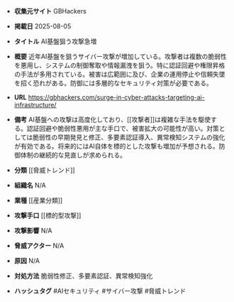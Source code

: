 - **収集元サイト**
GBHackers

- **掲載日**
2025-08-05

- **タイトル**
AI基盤狙う攻撃急増

- **概要**
近年AI基盤を狙うサイバー攻撃が増加している。攻撃者は複数の脆弱性を悪用し、システムの制御奪取や情報漏洩を狙う。特に認証回避や権限昇格の手法が多用されている。被害は広範囲に及び、企業の運用停止や信頼失墜を招く恐れがある。防御には多層的なセキュリティ対策が必要である。

- **URL**
https://gbhackers.com/surge-in-cyber-attacks-targeting-ai-infrastructure/

- **備考**
AI基盤への攻撃は高度化しており、[[攻撃者]]は複雑な手法を駆使する。認証回避や脆弱性悪用が主な手口で、被害拡大の可能性が高い。対策としては脆弱性の早期発見と修正、多要素認証導入、異常検知システムの強化が有効である。将来的にはAI自体を標的とした攻撃も増加が予想される。防御体制の継続的な見直しが求められる。

- **分類**
[[脅威トレンド]]

- **組織名**
N/A

- **業種**
[[産業分類]]

- **攻撃手口**
[[標的型攻撃]]

- **攻撃影響**
N/A

- **脅威アクター**
N/A

- **原因**
N/A

- **対処方法**
脆弱性修正、多要素認証、異常検知強化

- **ハッシュタグ**
#AIセキュリティ #サイバー攻撃 #脅威トレンド
